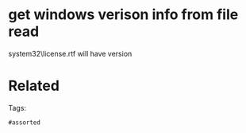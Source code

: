 # get windows verison info from file read
system32\license.rtf will have version

# Related


Tags:

    #assorted
